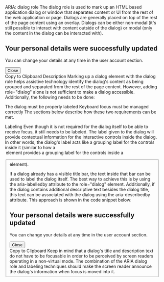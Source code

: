 ARIA: dialog role
The dialog role is used to mark up an HTML based application dialog or window that separates content or UI from the rest of the web application or page. Dialogs are generally placed on top of the rest of the page content using an overlay. Dialogs can be either non-modal (it's still possible to interact with content outside of the dialog) or modal (only the content in the dialog can be interacted with).

<div role="dialog" aria-labelledby="dialog1Title" aria-describedby="dialog1Desc">
  <h2 id="dialog1Title">Your personal details were successfully updated</h2>
  <p id="dialog1Desc">You can change your details at any time in the user account section.</p>
  <button>Close</button>
</div>
Copy to Clipboard
Description
Marking up a dialog element with the dialog role helps assistive technology identify the dialog's content as being grouped and separated from the rest of the page content. However, adding role="dialog" alone is not sufficient to make a dialog accessible. Additionally, the following needs to be done:

The dialog must be properly labeled
Keyboard focus must be managed correctly 
The sections below describe how these two requirements can be met.

Labeling
Even though it is not required for the dialog itself to be able to receive focus, it still needs to be labeled. The label given to the dialog will provide contextual information for the interactive controls inside the dialog. In other words, the dialog's label acts like a grouping label for the controls inside it (similar to how a <legend> element provides a grouping label for the controls inside a <fieldset> element).

If a dialog already has a visible title bar, the text inside that bar can be used to label the dialog itself. The best way to achieve this is by using the aria-labelledby attribute to the role="dialog" element. Additionally, if the dialog contains additional descriptive text besides the dialog title, this text can be associated with the dialog using the aria-describedby attribute. This approach is shown in the code snippet below:

<div role="dialog" aria-labelledby="dialog1Title" aria-describedby="dialog1Desc">
  <h2 id="dialog1Title">Your personal details were successfully updated</h2>
  <p id="dialog1Desc">You can change your details at any time in the user account section.</p>
  <button>Close</button>
</div>
Copy to Clipboard
Keep in mind that a dialog's title and description text do not have to be focusable in order to be perceived by screen readers operating in a non-virtual mode. The combination of the ARIA dialog role and labeling techniques should make the screen reader announce the dialog's information when focus is moved into it.
